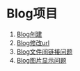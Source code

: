 # Blog项目

1. [Blog创建](Blog创建.md)
2. [Blog修改url](Blog修改url格式.md)
3. [Blog文件间链接问题](Blog文件间链接问题.md)
4. [Blog图片显示问题](Blog图片显示问题.md)